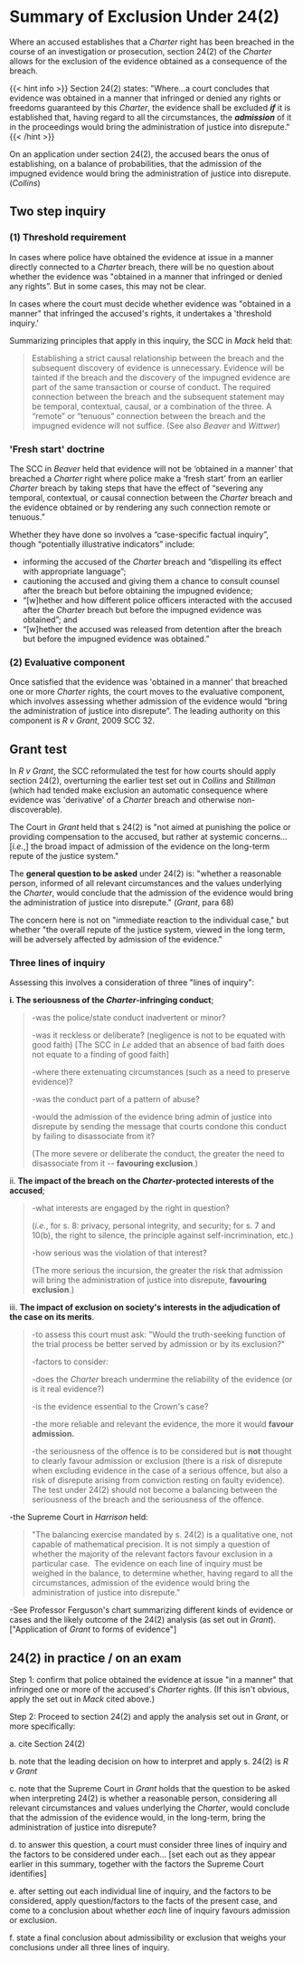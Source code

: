 # Summary of Exclusion Under 24(2)

Where an accused establishes that a *Charter* right has been breached in the course of an investigation or prosecution, section 24(2) of the
*Charter* allows for the exclusion of the evidence obtained as a
consequence of the breach.

{{< hint info >}}
Section 24(2) states: "Where...a court concludes that evidence was
obtained in a manner that infringed or denied any rights or freedoms
guaranteed by this *Charter*, the evidence shall be excluded ***if*** it is established that, having regard to all the circumstances, the
***admission*** of it in the proceedings would bring the administration
of justice into disrepute."
{{< /hint >}}

On an application under section 24(2), the accused bears the onus of
establishing, on a balance of probabilities, that the admission of the
impugned evidence would bring the administration of justice into
disrepute. (*Collins*)

## Two step inquiry

### (1) Threshold requirement

In cases where police have obtained the evidence at issue in a manner directly connected to a *Charter* breach, there will be no question about whether the evidence was "obtained in a manner that infringed or denied any rights”. But in some cases, this may not be clear.

In cases where the court must decide whether evidence was "obtained in a manner" that infringed the accused's rights, it undertakes a 'threshold inquiry.'

Summarizing principles that apply in this inquiry, the SCC in *Mack* held that:

>Establishing a strict causal relationship between the breach and the subsequent discovery of evidence is unnecessary. Evidence will be tainted if the breach and the discovery of the impugned evidence are part of the same transaction or course of conduct. The required connection between the breach and the subsequent statement may be temporal, contextual, causal, or a combination of the three. A “remote” or “tenuous” connection between the breach and the impugned evidence will not suffice. (See also *Beaver* and *Wittwer*)

### 'Fresh start' doctrine

The SCC in *Beaver* held that evidence will not be ‘obtained in a manner’ that breached a *Charter* right where police make a ‘fresh start’ from an earlier *Charter* breach by taking steps that have the effect of “severing any temporal, contextual, or causal connection between the *Charter* breach and the evidence obtained or by rendering any such connection remote or tenuous.”

Whether they have done so involves a “case-specific factual inquiry”, though “potentially illustrative indicators”  include:
- informing the accused of the *Charter* breach and “dispelling its effect with appropriate language”;
- cautioning the accused and giving them a chance to consult counsel after the breach but before obtaining the impugned evidence;
- “[w]hether and how different police officers interacted with the accused after the *Charter* breach but before the impugned evidence was obtained”; and
- “[w]hether the accused was released from detention after the breach but before the impugned evidence was obtained.”

### (2) Evaluative component

Once satisfied that the evidence was 'obtained in a manner' that breached one or more *Charter* rights, the court moves to the evaluative component, which involves assessing whether admission of the evidence would “bring the administration of justice into disrepute”. The leading authority on this component is *R v Grant*, 2009 SCC 32.

## Grant test

In *R v Grant*, the SCC reformulated the test for how courts should
apply section 24(2), overturning the earlier test set out in *Collins*
and *Stillman* (which had tended make exclusion an automatic consequence where evidence was 'derivative' of a *Charter* breach and otherwise non-discoverable).

The Court in *Grant* held that s 24(2) is "not aimed at punishing the police or
providing compensation to the accused, but rather at systemic
concerns... \[*i.e.*,\] the broad impact of admission of the evidence on
the long-term repute of the justice system."

The **general question to be asked** under 24(2) is: "whether a reasonable
person, informed of all relevant circumstances and the values underlying
the *Charter*, would conclude that the admission of the evidence would
bring the administration of justice into disrepute." (*Grant*, para 68)

The concern here is not on "immediate reaction to the individual case,"
but whether "the overall repute of the justice system, viewed in the
long term, will be adversely affected by admission of the evidence."

### Three lines of inquiry

Assessing this involves a consideration of three "lines of inquiry":

**i.  The seriousness of the *Charter*-infringing conduct**;

> -was the police/state conduct inadvertent or minor?
>
> -was it reckless or deliberate? (negligence is not to be equated with
> good faith) [The SCC in *Le* added that an absence of bad faith does not equate to a finding of good faith]
>
> -where there extenuating circumstances (such as a need to preserve
> evidence)?
>
> -was the conduct part of a pattern of abuse?
>
> -would the admission of the evidence bring admin of justice into
> disrepute by sending the message that courts condone this conduct by
> failing to disassociate from it?
>
> (The more severe or deliberate the conduct, the greater the need to
> disassociate from it -- **favouring exclusion**.)

ii. **The impact of the breach on the *Charter*-protected interests of the
    accused**;

> -what interests are engaged by the right in question?
>
> (*i.e.*, for s. 8: privacy, personal integrity, and security; for s. 7
> and 10(b), the right to silence, the principle against
> self-incrimination, etc.)
>
> -how serious was the violation of that interest?
>
> (The more serious the incursion, the greater the risk that admission
> will bring the administration of justice into disrepute, **favouring
> exclusion**.)

iii. **The impact of exclusion on society's interests in the adjudication
     of the case on its merits**.

> -to assess this court must ask: "Would the truth-seeking function of
> the trial process be better served by admission or by its exclusion?"
>
> -factors to consider:
>
> -does the *Charter* breach undermine the reliability of the evidence
> (or is it real evidence?)
>
> -is the evidence essential to the Crown's case?
>
> -the more reliable and relevant the evidence, the more it would
> **favour admission.**
>
> -the seriousness of the offence is to be considered but is **not**
> thought to clearly favour admission or exclusion (there is a risk of
> disrepute when excluding evidence in the case of a serious offence,
> but also a risk of disrepute arising from conviction resting on faulty
> evidence). The test under 24(2) should not become a balancing between
> the seriousness of the breach and the seriousness of the offence.

-the Supreme Court in *Harrison* held:

> "The balancing exercise mandated by s. 24(2) is a qualitative one, not
> capable of mathematical precision. It is not simply a question of
> whether the majority of the relevant factors favour exclusion in a
> particular case.  The evidence on each line of inquiry must be weighed
> in the balance, to determine whether, having regard to all the
> circumstances, admission of the evidence would bring the
> administration of justice into disrepute." 

-See Professor Ferguson's chart summarizing different kinds of evidence
or cases and the likely outcome of the 24(2) analysis (as set out in
*Grant*). \["Application of *Grant* to forms of evidence"\]

## 24(2) in practice / on an exam

Step 1: confirm that police obtained the evidence at issue "in a manner" that infringed one or more of the accused's *Charter* rights. (If this isn't obvious, apply the set out in *Mack* cited above.)

Step 2: Proceed to section 24(2) and apply the analysis set out in
*Grant*, or more specifically:

a.  cite Section 24(2)

b.  note that the leading decision on how to interpret and apply s.
    24(2) is *R v Grant*

c.  note that the Supreme Court in *Grant* holds that the question to be
    asked when interpreting 24(2) is whether a reasonable person,
    considering all relevant circumstances and values underlying the
    *Charter*, would conclude that the admission of the evidence would,
    in the long-term, bring the administration of justice into
    disrepute?

d. to answer this question, a court must consider three lines of inquiry and the factors to be considered under each... \[set each out
as they appear earlier in this summary, together with the factors the Supreme Court identifies\]

e. after setting out each individual line of inquiry, and the factors
to be considered, apply question/factors to the facts of the present
case, and come to a conclusion about whether *each* line of inquiry
favours admission or exclusion.

f\. state a final conclusion about admissibility or exclusion that
weighs your conclusions under all three lines of inquiry.
